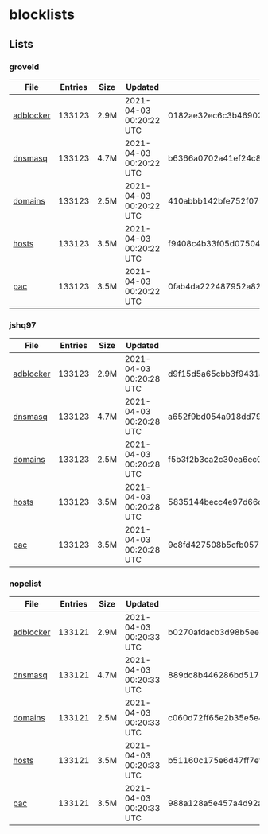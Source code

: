 # blocklists

## Lists

### groveld

|File|Entries|Size|Updated|Hash|
|-|-|-|-|-|
|[adblocker](https://raw.githubusercontent.com/groveld/blocklists/lists/groveld/adblocker.txt)|133123|2.9M|2021-04-03 00:20:22 UTC|0182ae32ec6c3b469029c3871158849a6d06ce5294de4d5f51154551eaeaf794|
|[dnsmasq](https://raw.githubusercontent.com/groveld/blocklists/lists/groveld/dnsmasq.txt)|133123|4.7M|2021-04-03 00:20:22 UTC|b6366a0702a41ef24c8df20d5ae0d1f0f157b1ea2ab00f2c40b5814bee66dc1d|
|[domains](https://raw.githubusercontent.com/groveld/blocklists/lists/groveld/domains.txt)|133123|2.5M|2021-04-03 00:20:22 UTC|410abbb142bfe752f0721e300d9567f07741e544e03214c6c4600602a29851a1|
|[hosts](https://raw.githubusercontent.com/groveld/blocklists/lists/groveld/hosts.txt)|133123|3.5M|2021-04-03 00:20:22 UTC|f9408c4b33f05d075041b6a8ea90483b37cc683c5d06e150b3a0b6d163081f99|
|[pac](https://raw.githubusercontent.com/groveld/blocklists/lists/groveld/pac.txt)|133123|3.5M|2021-04-03 00:20:22 UTC|0fab4da222487952a82f0da024340820e20ce5e61b58a545aed04fc96145a30b|

### jshq97

|File|Entries|Size|Updated|Hash|
|-|-|-|-|-|
|[adblocker](https://raw.githubusercontent.com/groveld/blocklists/lists/jshq97/adblocker.txt)|133123|2.9M|2021-04-03 00:20:28 UTC|d9f15d5a65cbb3f9431af97c985e825199461228e151432788cab2c4b85b1e45|
|[dnsmasq](https://raw.githubusercontent.com/groveld/blocklists/lists/jshq97/dnsmasq.txt)|133123|4.7M|2021-04-03 00:20:28 UTC|a652f9bd054a918dd79ec31385b8ee6e14106c2e7c73f08ef0770c481a5dfc8f|
|[domains](https://raw.githubusercontent.com/groveld/blocklists/lists/jshq97/domains.txt)|133123|2.5M|2021-04-03 00:20:28 UTC|f5b3f2b3ca2c30ea6ec040a7398fbefb8afff351403e39f46a8515f1ea195849|
|[hosts](https://raw.githubusercontent.com/groveld/blocklists/lists/jshq97/hosts.txt)|133123|3.5M|2021-04-03 00:20:28 UTC|5835144becc4e97d66cb29dfa12a6f13fe52e17d6bf44c62b036c70e170d139a|
|[pac](https://raw.githubusercontent.com/groveld/blocklists/lists/jshq97/pac.txt)|133123|3.5M|2021-04-03 00:20:28 UTC|9c8fd427508b5cfb0571ac22d2f0f76ae5e0f30582396abdddc0c97d910ee614|

### nopelist

|File|Entries|Size|Updated|Hash|
|-|-|-|-|-|
|[adblocker](https://raw.githubusercontent.com/groveld/blocklists/lists/nopelist/adblocker.txt)|133121|2.9M|2021-04-03 00:20:33 UTC|b0270afdacb3d98b5eeaef1ab5f9e1ebf511e907bd9fd5277be6bdd399c52ef6|
|[dnsmasq](https://raw.githubusercontent.com/groveld/blocklists/lists/nopelist/dnsmasq.txt)|133121|4.7M|2021-04-03 00:20:33 UTC|889dc8b446286bd517bfe3b68e54fb1d5c79d9f6dcf2a9bfd9a5f43225066687|
|[domains](https://raw.githubusercontent.com/groveld/blocklists/lists/nopelist/domains.txt)|133121|2.5M|2021-04-03 00:20:33 UTC|c060d72ff65e2b35e5e464912e83413f183139f90dca8557f19921b4ae2318e9|
|[hosts](https://raw.githubusercontent.com/groveld/blocklists/lists/nopelist/hosts.txt)|133121|3.5M|2021-04-03 00:20:33 UTC|b51160c175e6d47ff7efaa1438df63f1397287f27ff1970b41ca910e6b4cebe8|
|[pac](https://raw.githubusercontent.com/groveld/blocklists/lists/nopelist/pac.txt)|133121|3.5M|2021-04-03 00:20:33 UTC|988a128a5e457a4d92a53da9f2c0ade20d94a27f31ae02f34256c8ee2a463f56|
